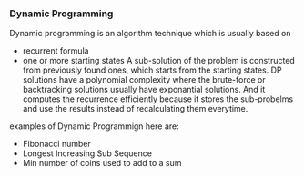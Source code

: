 ### Dynamic Programming 
Dynamic programming is an algorithm technique which is usually based on 
* recurrent formula
* one or more starting states
A sub-solution of the problem is constructed from previously found ones, which starts from the starting states.
DP solutions have a polynomial complexity where the brute-force or backtracking solutions usually have exponantial solutions.
And it computes the recurrence efficiently because it stores the sub-probelms and use the results instead of recalculating them everytime.

examples of Dynamic Programmign here are:
* Fibonacci number
* Longest Increasing Sub Sequence
* Min number of coins used to add to a sum

